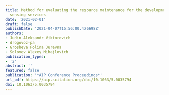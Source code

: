 ```yaml
---
title: Method for evaluating the resource maintenance for the development of remote
  sensing services
date: '2021-02-01'
draft: false
publishDate: '2021-04-07T15:56:00.476698Z'
authors:
- Judin Aleksandr Viktorovich
- drogovoz-pa
- Grosheva Polina Jurevna
- Solovev Alexey Mihajlovich
publication_types:
- '2'
abstract: ''
featured: false
publication: '*AIP Conference Proceedings*'
url_pdf: https://aip.scitation.org/doi/10.1063/5.0035794
doi: 10.1063/5.0035794
---
```


